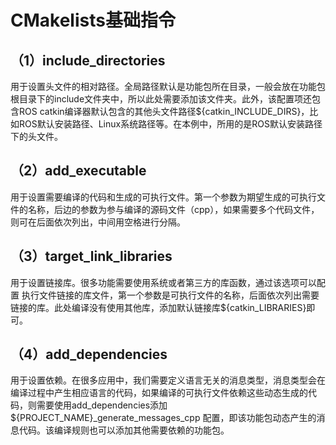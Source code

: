 # CMakelists基础指令 

## （1）include_directories 

用于设置头文件的相对路径。全局路径默认是功能包所在目录，一般会放在功能包根目录下的include文件夹中，所以此处需要添加该文件夹。此外，该配置项还包含ROS catkin编译器默认包含的其他头文件路径${catkin_INCLUDE_DIRS}，比如ROS默认安装路径、Linux系统路径等。在本例中，所用的是ROS默认安装路径下的头文件。 

##  （2）add_executable 

用于设置需要编译的代码和生成的可执行文件。第一个参数为期望生成的可执行文件的名称，后边的参数为参与编译的源码文件（cpp），如果需要多个代码文件，则可在后面依次列出，中间用空格进行分隔。 

##  （3）target_link_libraries 

用于设置链接库。很多功能需要使用系统或者第三方的库函数，通过该选项可以配置 执行文件链接的库文件，第一个参数是可执行文件的名称，后面依次列出需要链接的库。此处编译没有使用其他库，添加默认链接库${catkin_LIBRARIES}即可。 

##  （4）add_dependencies 

用于设置依赖。在很多应用中，我们需要定义语言无关的消息类型，消息类型会在编译过程中产生相应语言的代码，如果编译的可执行文件依赖这些动态生成的代码，则需要使用add_dependencies添加${PROJECT_NAME}_generate_messages_cpp 配置，即该功能包动态产生的消息代码。该编译规则也可以添加其他需要依赖的功能包。 
